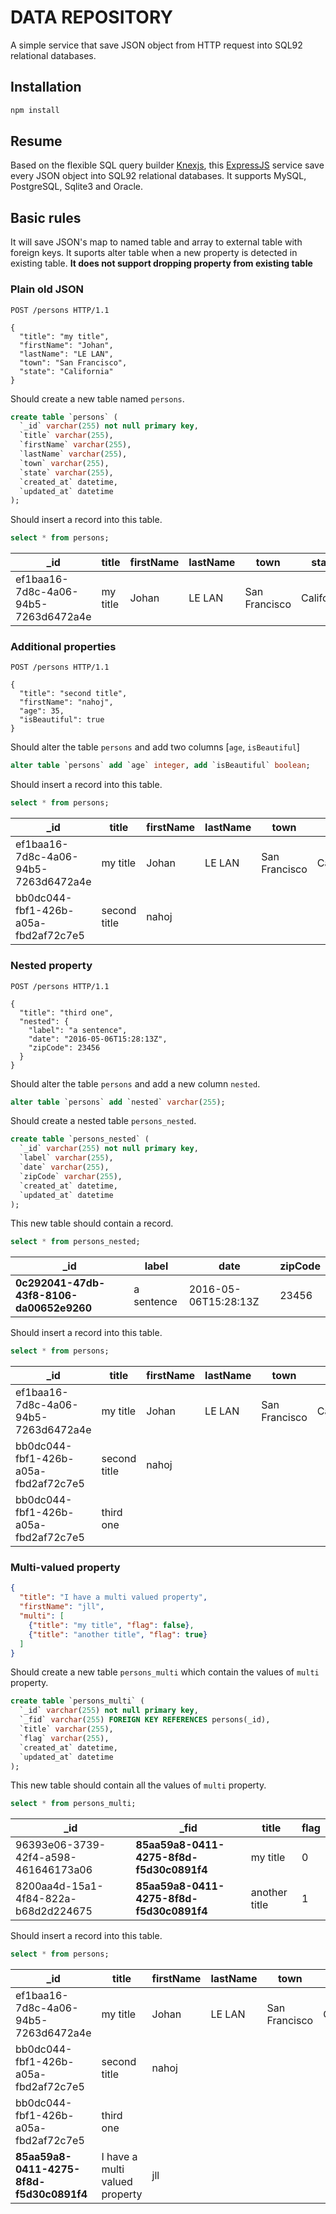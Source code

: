 # DATA REPOSITORY

A simple service that save JSON object from HTTP request into SQL92 relational databases.

## Installation

```sh
npm install
```

## Resume

Based on the flexible SQL query builder [Knexjs](https://github.com/tgriesser/knex), this [ExpressJS](http://expressjs.com/) service save every JSON object into SQL92 relational databases. It supports MySQL, PostgreSQL, Sqlite3 and Oracle.

## Basic rules

It will save JSON's map to named table and array to external table with foreign keys. 
It suports alter table when a new property is detected in existing table. 
**It does not support dropping property from existing table**

### Plain old JSON
```http
POST /persons HTTP/1.1

{
  "title": "my title",
  "firstName": "Johan",
  "lastName": "LE LAN",
  "town": "San Francisco",
  "state": "California"
}
```
Should create a new table named `persons`.
```sql
create table `persons` (
  `_id` varchar(255) not null primary key, 
  `title` varchar(255), 
  `firstName` varchar(255), 
  `lastName` varchar(255), 
  `town` varchar(255), 
  `state` varchar(255), 
  `created_at` datetime, 
  `updated_at` datetime
);
```
Should insert a record into this table.
```sql
select * from persons;
```

| _id | title | firstName | lastName | town | state |
|----------|----------|-----------|----------|---------------|------------|
| ef1baa16-7d8c-4a06-94b5-7263d6472a4e | my title | Johan | LE LAN | San Francisco | California |

### Additional properties
```http
POST /persons HTTP/1.1

{
  "title": "second title",
  "firstName": "nahoj",
  "age": 35,
  "isBeautiful": true
}
```
Should alter the table `persons` and add two columns [`age`, `isBeautiful`]
```sql
alter table `persons` add `age` integer, add `isBeautiful` boolean;
```
Should insert a record into this table.
```sql
select * from persons;
```

| _id | title | firstName | lastName | town | state | age | isBeautiful |
|----------|----------|-----------|----------|---------------|------------|------------|------------|
| ef1baa16-7d8c-4a06-94b5-7263d6472a4e | my title | Johan | LE LAN | San Francisco | California |
| bb0dc044-fbf1-426b-a05a-fbd2af72c7e5 | second title | nahoj | | | | 35 | 1 |

### Nested property
```http
POST /persons HTTP/1.1

{
  "title": "third one",
  "nested": {
    "label": "a sentence",
    "date": "2016-05-06T15:28:13Z",
    "zipCode": 23456
  }
}
```
Should alter the table `persons` and add a new column `nested`.
```sql
alter table `persons` add `nested` varchar(255);
```
Should create a nested table `persons_nested`.
```sql
create table `persons_nested` (
  `_id` varchar(255) not null primary key, 
  `label` varchar(255), 
  `date` varchar(255), 
  `zipCode` varchar(255),
  `created_at` datetime, 
  `updated_at` datetime
);
```
This new table should contain a record.
```sql
select * from persons_nested;
```

| _id | label | date | zipCode |
|----------|----------|-----------|----------|
| **0c292041-47db-43f8-8106-da00652e9260** | a sentence | 2016-05-06T15:28:13Z | 23456 |

Should insert a record into this table.
```sql
select * from persons;
```

| _id | title | firstName | lastName | town | state | age | isBeautiful | nested |
|----------|----------|-----------|----------|---------------|------------|------------|------------|------------|
| ef1baa16-7d8c-4a06-94b5-7263d6472a4e | my title | Johan | LE LAN | San Francisco | California | | | | |
| bb0dc044-fbf1-426b-a05a-fbd2af72c7e5 | second title | nahoj | | | | 35 | 1 | |
| bb0dc044-fbf1-426b-a05a-fbd2af72c7e5 | third one | | | | | | | **0c292041-47db-43f8-8106-da00652e9260** |

### Multi-valued property
```json
{
  "title": "I have a multi valued property",
  "firstName": "jll",
  "multi": [
    {"title": "my title", "flag": false},
    {"title": "another title", "flag": true}
  ]
}
```
Should create a new table `persons_multi` which contain the values of `multi` property.
```sql
create table `persons_multi` (
  `_id` varchar(255) not null primary key, 
  `_fid` varchar(255) FOREIGN KEY REFERENCES persons(_id), 
  `title` varchar(255), 
  `flag` varchar(255), 
  `created_at` datetime, 
  `updated_at` datetime
);
```
This new table should contain all the values of `multi` property.
```sql
select * from persons_multi;
```

| _id | _fid | title | flag |
|----------|----------|-----------|----------|
| 96393e06-3739-42f4-a598-461646173a06 | **85aa59a8-0411-4275-8f8d-f5d30c0891f4** | my title | 0 |
| 8200aa4d-15a1-4f84-822a-b68d2d224675 | **85aa59a8-0411-4275-8f8d-f5d30c0891f4** | another title | 1 |

Should insert a record into this table.
```sql
select * from persons;
```

| _id | title | firstName | lastName | town | state | age | isBeautiful | nested |
|----------|----------|-----------|----------|---------------|------------|------------|------------|------------|
| ef1baa16-7d8c-4a06-94b5-7263d6472a4e | my title | Johan | LE LAN | San Francisco | California | | | | |
| bb0dc044-fbf1-426b-a05a-fbd2af72c7e5 | second title | nahoj | | | | 35 | 1 | |
| bb0dc044-fbf1-426b-a05a-fbd2af72c7e5 | third one | | | | | | | 0c292041-47db-43f8-8106-da00652e9260 |
| **85aa59a8-0411-4275-8f8d-f5d30c0891f4** | I have a multi valued property | jll | | | | | | |
